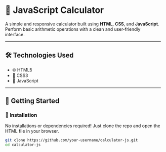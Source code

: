 # 🧮 JavaScript Calculator

A simple and responsive calculator built using **HTML**, **CSS**, and **JavaScript**. Perform basic arithmetic operations with a clean and user-friendly interface.

---

## 🛠️ Technologies Used

- 🌐 HTML5  
- 🎨 CSS3  
- 🧠 JavaScript 

---

## 🚀 Getting Started

### 📁 Installation

No installations or dependencies required! Just clone the repo and open the HTML file in your browser.

```bash
git clone https://github.com/your-username/calculator-js.git
cd calculator-js

